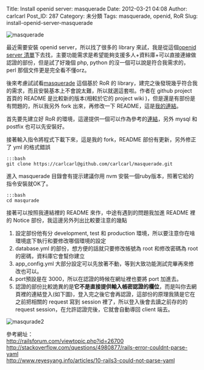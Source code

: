 Title: Install openid server: masquerade
Date: 2012-03-21 04:08
Author: carlcarl
Post_ID: 287
Category: 未分類
Tags: masquerade, openid, RoR
Slug: install-openid-server-masquerade

![masquerade][] 

最近需要安裝 openid server，所以找了很多的 library
來試，我是從這個[openid server
清單][]下去找，主要功能需求是希望能夠支援多人+資料庫+可以直接連線做認證的部份，但是試了好幾個
php, python 的沒一個可以說是符合我需求的，perl
那個文件更是完全看不懂orz。

後來考慮試試看[masquerade][1] 這個基於 RoR 的
library，建完之後發現幾乎符合我的需求，而且安裝基本上不會說太難，所以就選這套啦。作者在
github project 首頁的 README 是比較新的版本(相較於它的 project wiki
)，但是還是有部份是有問題的，所以我另外 fork 出來，再修改一下
README，這是[我的連結][]。

首先要先建立好 RoR 的環境，這邊提供一個可以作為參考的[連結][]，另外
mysql 和 postfix 也可以先安裝好。

接著輸入指令將程式下載下來，這是我的 fork，README 部份有更新，另外修正了
yml 的格式錯誤

	:::bash
	git clone https://carlcarl@github.com/carlcarl/masquerade.git


進入 masquerade 目錄會有提示建議你用 nvm
安裝一個ruby版本，照著它給的指令安裝就OK了。

	:::bash
	cd masqurade


接著可以按照我連結裡的 README 來作，中途有遇到的問題我加進 README 裡的
Notice 部份，我這邊另外列出比較要注意的幾點

1.  設定部份他有分 development, test 和 production
    環境，所以要注意你在啥環境底下執行和要修改哪個環境的設定
2.  database.yml 的部份，想方便的話就只要修改帳號為 root 和修改密碼為
    root 的密碼，資料庫它會幫你建立
3.  app_config.yml
    大部分設定可以先放著不動，等到大致功能測試完畢再來修改也可以。
4.  port預設是在 3000，所以在認證的時候在網址裡也要將 port 加進去。
5.  認證的部份比較詭異的是**它不是直接提供輸入帳密認證的欄位**，而是叫你去網頁裡的連結登入(如下圖)，登入完之後它會再認證，這部份的原理我猜是它在之前把相關的
    request 寫到 session 裡了，所以登入後會去讀之前存的的 request
    session，在允許認證完後，它就會自動導回 client 端去。

![masqurade2](http://i.imgur.com/AG7YaZAl.png)


參考網址：  
<http://railsforum.com/viewtopic.php?id=26700>  
<http://stackoverflow.com/questions/4980877/rails-error-couldnt-parse-yaml>  
<http://www.reyesyang.info/articles/10-rails3-could-not-parse-yaml>

  [masquerade]: http://i.imgur.com/cdwZUHDl.png
    "masquerade"
  [openid server 清單]: http://wiki.openid.net/w/page/12995226/Run-your-own-identity-server
  [1]: https://github.com/dbloete/masquerade
  [我的連結]: https://github.com/carlcarl/masquerade
  [連結]: http://www.cnblogs.com/feichan/archive/2011/11/16/2251659.html

